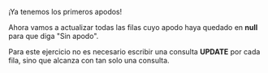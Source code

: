 ¡Ya tenemos los primeros apodos!

Ahora vamos a actualizar todas las filas cuyo apodo haya quedado en **null** para que diga "Sin apodo".

Para este ejercicio no es necesario escribir una consulta **UPDATE** por cada fila, sino que alcanza con tan solo una consulta.